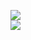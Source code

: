 [![](https://img.shields.io/badge/Made%20With-Github%20Spray-lightgrey.svg?style=for-the-badge&logo=github)](https://github.com/Annihil/github-spray#30665)  
[![](https://i.imgur.com/2DrTn0Z.gif)](https://github.com/Annihil/github-spray)